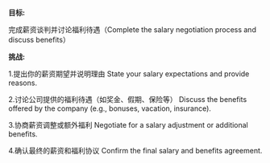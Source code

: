 **目标:**

 完成薪资谈判并讨论福利待遇（Complete the salary negotiation process and discuss benefits）

**挑战:**

1.提出你的薪资期望并说明理由
  State your salary expectations and provide reasons.

2.讨论公司提供的福利待遇（如奖金、假期、保险等）
  Discuss the benefits offered by the company (e.g., bonuses, vacation, insurance).

3.协商薪资调整或额外福利
  Negotiate for a salary adjustment or additional benefits.

4.确认最终的薪资和福利协议
  Confirm the final salary and benefits agreement.